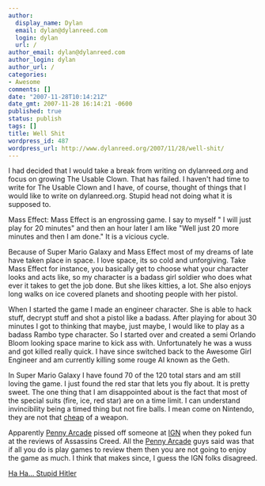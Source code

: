 ```yaml
---
author:
  display_name: Dylan
  email: dylan@dylanreed.com
  login: dylan
  url: /
author_email: dylan@dylanreed.com
author_login: dylan
author_url: /
categories:
- Awesome
comments: []
date: "2007-11-28T10:14:21Z"
date_gmt: 2007-11-28 16:14:21 -0600
published: true
status: publish
tags: []
title: Well Shit
wordpress_id: 487
wordpress_url: http://www.dylanreed.org/2007/11/28/well-shit/
---
```


I had decided that I would take a break from writing on dylanreed.org and focus on growing The Usable Clown. That has failed. I haven't had time to write for The Usable Clown and I have, of course, thought of things that I would like to write on dylanreed.org. Stupid head not doing what it is supposed to.

Mass Effect: Mass Effect is an engrossing game. I say to myself " I will just play for 20 minutes" and then an hour later I am like "Well just 20 more minutes and then I am done." It is a vicious cycle. 

Because of Super Mario Galaxy and Mass Effect most of my dreams of late have taken place in space. I love space, its so cold and unforgiving. Take Mass Effect for instance, you basically get to choose what your character looks and acts like, so my character is a badass girl soldier who does what ever it takes to get the job done. But she likes kitties, a lot. She also enjoys long walks on ice covered planets and shooting people with her pistol. 

When I started the game I made an engineer character. She is able to hack stuff, decrypt stuff and shot a pistol like a badass. After playing for about 30 minutes I got to thinking that maybe, just maybe, I would like to play as a badass Rambo type character. So I started over and created a semi Orlando Bloom looking space marine to kick ass with. Unfortunately he was a wuss and got killed really quick. I have since switched back to the Awesome Girl Engineer and am currently killing some rouge AI known as the Geth.

In Super Mario Galaxy I have found 70 of the 120 total stars and am still loving the game. I just found the red star that lets you fly about. It is pretty sweet. The one thing that I am disappointed about is the fact that most of the special suits (fire, ice, red star) are on a time limit. I can understand invincibility being a timed thing but not fire balls. I mean come on Nintendo, they are not that [cheap][1] of a weapon.

   [1]: http://www.vgcats.com/comics/?strip_id=198

Apparently [Penny Arcade][2] pissed off someone at [IGN][3] when they poked fun at the reviews of Assassins Creed. All the [Penny Arcade][4] guys said was that if all you do is play games to review them then you are not going to enjoy the game as much. I think that makes since, I guess the IGN folks disagreed. 

   [2]: http://www.penny-arcade.com/
   [3]: http://www.ign.com
   [4]: http://www.penny-arcade.com/images/2007/20071128.jpg

[Ha Ha... Stupid Hitler][5]

   [5]: http://www.vgcats.com/comics/?strip_id=185

